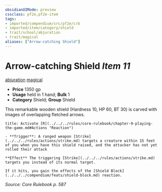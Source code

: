 ```yaml
---
obsidianUIMode: preview
cssclass: pf2e,pf2e-item
tags:
- imported/compendium/src/pf2e/crb
- imported/item/category/shield
- trait/school/abjuration
- trait/magical
aliases: ["Arrow-catching Shield"]
---
```

# Arrow-catching Shield *Item 11*  
[abjuration](abjuration.md)  [magical](magical.md)  

- **Price** 1350 gp
- **Usage** held in 1 hand; **Bulk** 1
- **Category** Shield; **Group** Shield 

This remarkable wooden shield (Hardness 10, HP 60, BT 30) is carved with images of overlapping fletched arrows.

```ad-embed-ability
title: Activate [R](../../../rules/core-rulebook/chapter-9-playing-the-game.md#Actions "Reaction")

- **Trigger**: A ranged weapon [Strike](../../../rules/actions/strike.md) targets a creature within 15 feet of you when you have this shield raised, and the attacker has not yet rolled their attack

**Effect** The triggering [Strike](../../../rules/actions/strike.md) targets you instead of its normal target.

If it hits, you gain the effects of the [Shield Block](../../../compendium/feats/shield-block.md) reaction.
```

*Source: Core Rulebook p. 587*
